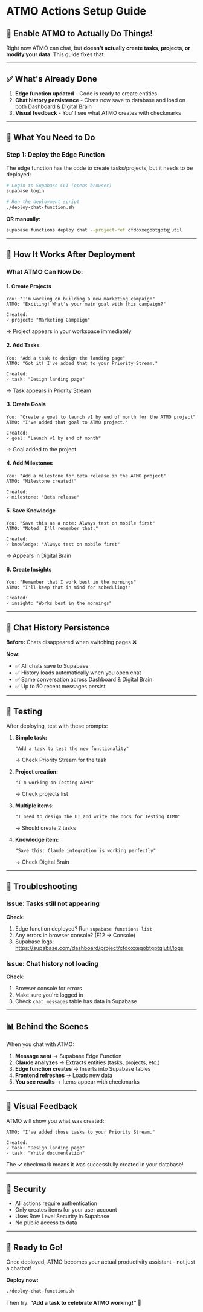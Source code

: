 # ATMO Actions Setup Guide

## 🚀 Enable ATMO to Actually Do Things!

Right now ATMO can chat, but **doesn't actually create tasks, projects, or modify your data**. This guide fixes that.

---

## ✅ What's Already Done

1. **Edge function updated** - Code is ready to create entities
2. **Chat history persistence** - Chats now save to database and load on both Dashboard & Digital Brain
3. **Visual feedback** - You'll see what ATMO creates with checkmarks

---

## 🔧 What You Need to Do

### Step 1: Deploy the Edge Function

The edge function has the code to create tasks/projects, but it needs to be deployed:

```bash
# Login to Supabase CLI (opens browser)
supabase login

# Run the deployment script
./deploy-chat-function.sh
```

**OR manually:**
```bash
supabase functions deploy chat --project-ref cfdoxxegobtgptqjutil
```

---

## 🎯 How It Works After Deployment

### What ATMO Can Now Do:

#### 1. **Create Projects**
```
You: "I'm working on building a new marketing campaign"
ATMO: "Exciting! What's your main goal with this campaign?"

Created:
✓ project: "Marketing Campaign"
```
→ Project appears in your workspace immediately

#### 2. **Add Tasks**
```
You: "Add a task to design the landing page"
ATMO: "Got it! I've added that to your Priority Stream."

Created:
✓ task: "Design landing page"
```
→ Task appears in Priority Stream

#### 3. **Create Goals**
```
You: "Create a goal to launch v1 by end of month for the ATMO project"
ATMO: "I've added that goal to ATMO project."

Created:
✓ goal: "Launch v1 by end of month"
```
→ Goal added to the project

#### 4. **Add Milestones**
```
You: "Add a milestone for beta release in the ATMO project"
ATMO: "Milestone created!"

Created:
✓ milestone: "Beta release"
```

#### 5. **Save Knowledge**
```
You: "Save this as a note: Always test on mobile first"
ATMO: "Noted! I'll remember that."

Created:
✓ knowledge: "Always test on mobile first"
```
→ Appears in Digital Brain

#### 6. **Create Insights**
```
You: "Remember that I work best in the mornings"
ATMO: "I'll keep that in mind for scheduling!"

Created:
✓ insight: "Works best in the mornings"
```

---

## 🔄 Chat History Persistence

**Before:** Chats disappeared when switching pages ❌

**Now:**
- ✅ All chats save to Supabase
- ✅ History loads automatically when you open chat
- ✅ Same conversation across Dashboard & Digital Brain
- ✅ Up to 50 recent messages persist

---

## 🧪 Testing

After deploying, test with these prompts:

1. **Simple task:**
   ```
   "Add a task to test the new functionality"
   ```
   → Check Priority Stream for the task

2. **Project creation:**
   ```
   "I'm working on Testing ATMO"
   ```
   → Check projects list

3. **Multiple items:**
   ```
   "I need to design the UI and write the docs for Testing ATMO"
   ```
   → Should create 2 tasks

4. **Knowledge item:**
   ```
   "Save this: Claude integration is working perfectly"
   ```
   → Check Digital Brain

---

## 🐛 Troubleshooting

### Issue: Tasks still not appearing

**Check:**
1. Edge function deployed? Run `supabase functions list`
2. Any errors in browser console? (F12 → Console)
3. Supabase logs: https://supabase.com/dashboard/project/cfdoxxegobtgptqjutil/logs

### Issue: Chat history not loading

**Check:**
1. Browser console for errors
2. Make sure you're logged in
3. Check `chat_messages` table has data in Supabase

---

## 📊 Behind the Scenes

When you chat with ATMO:

1. **Message sent** → Supabase Edge Function
2. **Claude analyzes** → Extracts entities (tasks, projects, etc.)
3. **Edge function creates** → Inserts into Supabase tables
4. **Frontend refreshes** → Loads new data
5. **You see results** → Items appear with checkmarks

---

## 🎨 Visual Feedback

ATMO will show you what was created:

```
ATMO: "I've added those tasks to your Priority Stream."

Created:
✓ task: "Design landing page"
✓ task: "Write documentation"
```

The **✓** checkmark means it was successfully created in your database!

---

## 🔐 Security

- All actions require authentication
- Only creates items for your user account
- Uses Row Level Security in Supabase
- No public access to data

---

## 🎉 Ready to Go!

Once deployed, ATMO becomes your actual productivity assistant - not just a chatbot!

**Deploy now:**
```bash
./deploy-chat-function.sh
```

Then try: **"Add a task to celebrate ATMO working!"** 🎊
